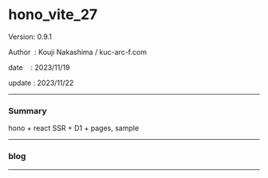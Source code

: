 ﻿# hono_vite_27

 Version: 0.9.1

 Author  : Kouji Nakashima / kuc-arc-f.com

 date    : 2023/11/19

 update  : 2023/11/22

***
### Summary

hono + react SSR + D1 + pages, sample

***
### blog 


***

